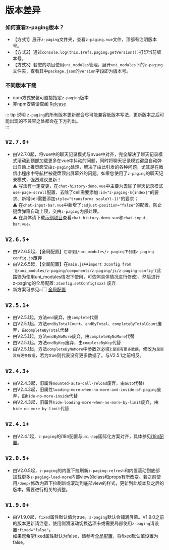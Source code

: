 # 版本差异

### 如何查看z-paging版本？

* 【方式1】展开`z-paging`文件夹，查看`z-paging.vue`文件，顶部有注明版本号。
* 【方式2】通过`console.log(this.$refs.paging.getVersion())`打印当前版本号。
* 【方式3】若您的项目使用`uni_modules`管理，展开`uni_modules`下的`z-paging`文件夹，查看其中`package.json`的`version`字段即为版本号。

### 不同版本下载
* npm方式安装可直接指定`z-paging`版本
* 非npm安装请查阅 [Release](https://github.com/SmileZXLee/uni-z-paging/releases)

::: tip 说明
`z-paging`的所有版本更新都会尽可能兼容低版本写法，更新版本之后可能出现的不兼容之处都会在下方列出。  
:::

## `V2.7.0+`

* 由V2.7.0起，将vue中的聊天记录模式与nvue中对齐，完全解决了聊天记录模式滚动到顶部加载更多在vue中抖动的问题，同时将聊天记录模式键盘自动弹出自动上推页面交由`z-paging`处理，解决了由此引发的各种问题，尤其是在微信小程序中导航栏被键盘顶出屏幕外的问题。如果您使用了`z-paging`的聊天记录模式，强烈建议更新！  
⚠️ 写法有一定变更，在`chat-history-demo.vue`中主要为去除了聊天记录模式`use-page-scroll`配置、去除了cell需要添加`:id="z-paging-${index}"`的要求、新增cell需要添加`style="transform: scaleY(-1)"`的要求；  
⚠️  在`chat-input-bar.vue`中新增了`:adjust-position="false"`的配置，防止键盘弹窗自动上顶，交由`z-paging`内部处理。  
⚠️  在具体请下载[示例项目](/start/example-download.html)查看`chat-history-demo.vue`和`chat-input-bar.vue`。

## `V2.6.5+`

* 由V2.6.5起，【全局配置】`在路径@/uni_modules/z-paging下创建z-paging-config.js`废弃
* 由V2.6.5起，【全局配置】在`main.js`中`import zConfig from '@/uni_modules/z-paging/components/z-paging/js/z-paging-config'`(此路径为使用uni_modules情况下使用，可依照具体情况进行修改)，然后进行z-paging的全局配置: `zConfig.setConfig(xxx)` 废弃
* 新方案可参见👉🏻 [全局配置](/api/props/global-config.html)

## `V2.5.1+`

* 由V2.5.1起，方法`end`废弃，由`complete`代替
* 由V2.5.1起，方法`endByTotalCount`、`endByTotal`、`completeByTotalCount`废弃，由`completeByTotal`代替
* 由V2.5.1起，方法`endByNoMore`废弃，由`completeByNoMore`代替
* 由V2.5.1起，方法`endByKey`废弃，由`completeByKey`代替
* 由V2.5.1起，方法`completeByNoMore`中参数2(必填):`是否有更多数据`，修改为`是否没有更多数据`，若为true则代表没有更多数据了。与V2.5.1之前相反。

## `V2.4.3+`

* 由V2.4.3起，旧属性`mounted-auto-call-reload`废弃，由`auto`代替)
* 由V2.4.3起，旧属性`loading-more-when-no-more-and-inside-of-paging`废弃，由`hide-no-more-inside`代替
* 由V2.4.3起，旧属性`hide-loading-more-when-no-more-by-limit`废弃，由`hide-no-more-by-limit`代替

## `V2.4.1+`

* 由V2.4.1起，`z-paging`的i18n配置与`uni-app`国际化方案对齐，具体参见[i18n配置](/api/props/i18n.html)。

## `V2.0.5+`

* 由V2.0.5起，`z-paging`的内置下拉刷新`z-paging-refresh`和内置滚动到底部加载更多`z-paging-load-more`内部view的class和props有所改变。若之前使用`/deep/`修改内置下拉刷新或滚动到底部view的样式，更新到此版本及之后的版本，需要进行相关的调整。


## `V1.9.0+`

* 由V1.9.0起，`fixed`属性默认值为true，`z-paging`默认会铺满屏幕。V1.9.0之前的版本更新请注意，使用侧滑滚动切换选项卡或需要局部使用`z-paging`请设置`:fixed="false"`。<br>如果您希望fixed属性默认为false，请参考[全局配置](/api/props/global-config.md)，将fixed默认值设置为false。